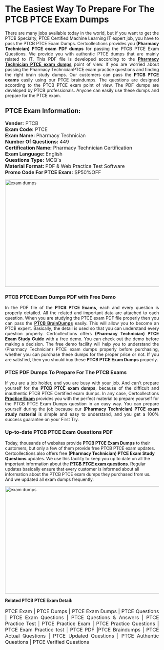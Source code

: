 <h1>The Easiest Way To Prepare For The PTCB PTCE Exam Dumps</h1> <p style="text-align:justify">There are many jobs available today in the world, but if you want to get the PTCB Specialty, PTCE Certified Machine Learning IT expert job, you have to pass the PTCB PTCE Exam Dumps. Certcollections provides you <strong>(Pharmacy Technician) PTCE exam PDF dumps</strong> for passing the PTCB PTCE Exam Questions. We provide you with authentic PTCE dumps that are mainly related to IT. This PDF file is developed according to the <a href="https://www.certsofficial.com/ptcb/ptce-questions"><strong>Pharmacy Technician PTCE exam dumps</strong></a> point of view. If you are worried about passing the Pharmacy TechnicianPTCE exam practice questions and finding the right brain study dumps. Our customers can pass the <strong>PTCB PTCE exams </strong>easily using our PTCE braindumps. The questions are designed according to the PTCB PTCE exam point of view. The PDF dumps are developed by PTCB professionals. Anyone can easily use these dumps and prepare for the PTCE exam.</p> <h2><strong>PTCE Exam Information:</strong></h2> <p><span style="font-size:16px"><strong>Vender:</strong> PTCB<br /> <strong>Exam Code:</strong> PTCE<br /> <strong>Exam Name:</strong> Pharmacy Technician<br /> <strong>Number Of Questions:</strong> 449<br /> <strong>Certification Name:</strong> Pharmacy Technician Certification<br /> <strong>Exam Language: </strong>English<br /> <strong>Questions Type:</strong> MCQ`s<br /> <strong>Material Format: </strong>PDF & Web Practice Test Software<br /> <strong>Promo Code For PTCE Exam:</strong> SP50%OFF</span></p> <p><a href="https://www.certsofficial.com/ptcb/ptce-questions" rel="no-follow"><img alt="exam dumps" src="https://www.certcollections.com/uploads/content/certsofficial.jpg" style="height:350px; width:750px" /></a></p> <h3><strong>PTCB PTCE Exam Dumps PDF with Free Demo</strong></h3> <p style="text-align:justify">In the PDF file of the <strong>PTCB PTCE Exams</strong>, each and every question is properly detailed. All the related and important data are attached to each question. When you are studying the PTCE exam PDF file properly then you can pass the <a href="https://www.certsofficial.com/ptcb-dumps"><strong>PTCB BrainDumps</strong></a> easily. This will allow you to become an PTCB expert. Basically, the detail is used so that you can understand every question properly. Certcollections offers <strong>(Pharmacy Technician) PTCE Exam Study Guide</strong> with a free demo. You can check out the demo before making a decision. The free demo facility will help you to understand the (Pharmacy Technician) PTCE exam dumps properly before purchasing, whether you can purchase these dumps for the proper price or not. If you are satisfied, then you should buy these <strong>PTCB PTCE Exam Dumps</strong> properly.</p> <h3><strong>PTCE PDF Dumps To Prepare For The PTCB Exams</strong></h3> <p style="text-align:justify">If you are a job holder, and you are busy with your job. And can't prepare yourself for the <strong>PTCB PTCE exam dumps</strong>, because of the difficult and inauthentic PTCB PTCE Certified exam dumps. In any case, Certcollections <strong><a href="https://www.certsofficial.com/">Practice Exam</a></strong> provides you with the perfect material to prepare yourself for the PTCB PTCE Exam Dumps question in an easy way. You can prepare yourself during the job because our <strong>(Pharmacy Technician) PTCE exam study material</strong> is simple and easy to understand, and you get a 100% success guarantee on your First Try.</p> <h3><strong>Up-to-date PTCB PTCE Exam Questions PDF</strong></h3> <p>Today, thousands of websites provide <strong>PTCB PTCE Exam Dumps</strong> to their customers, but only a few of them provide free PTCB PTCE exam updates. Certcollections also offers free <strong>(Pharmacy Technician) PTCE Exam Study Questions</strong> updates. We use this facility to keep you up to date on all the important information about the <a href="https://www.certsofficial.com/ptcb/ptce-questions"><strong>PTCB PTCE exam questions</strong></a>. Regular updates basically ensure that every customer is informed about all information about the PTCB PTCE exam dumps they purchased from us. And we updated all exam dumps frequently.</p> <p><a href="https://www.certsofficial.com/ptcb/ptce-questions"><img alt="exam dumps " src="https://www.certcollections.com/uploads/content/certsofficial2.jpg" style="height:350px; width:750px" /></a></p> <p style="text-align:justify"><span style="font-size:14px"><strong>Related PTCB PTCE Exam Detail:</strong></span><br /> <br /> <span style="font-size:16px">PTCE Exam | PTCE Dumps | PTCE Exam Dumps | PTCE Questions | PTCE Exam Questions | PTCE Questions & Answers | PTCE Practice Test | PTCE Practice Exam | PTCE Practice Questions | PTCE Exam Practice test | PTCE PDF |PTCE Braindumps | PTCE Actual Questions | PTCE Updated Questions | PTCE Authentic Questions | PTCE Verified Questions</span></p>
